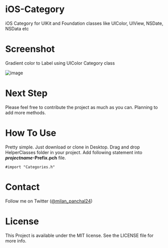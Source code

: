 iOS-Category
============

iOS Category for UIKit and Foundation classes like UIColor, UIView, NSDate, NSData etc


Screenshot
==========
Gradient color to Label using UIColor Category class

![image](https://raw.github.com/milanpanchal/iOS-Category/master/Screenshots/gredient_example.png)


Next Step
=========
Please feel free to contribute the project as much as you can. Planning to add more methods.


How To Use 
==========

Pretty simple. Just download or clone in Desktop. Drag and drop HelperClasses folder in your project. Add following statement into ***projectname*-Prefix.pch** file.

`#import "Categories.h"`

Contact
=======

Follow me on Twitter ([@milan_panchal24](https://twitter.com/milan_panchal24))

License
=======
This Project is available under the MIT license. See the LICENSE file for more info.



